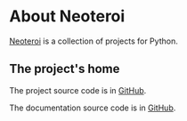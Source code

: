 # About Neoteroi

[Neoteroi](https://github.com/Neoteroi/) is a collection of projects for Python.

## The project's home
The project source code is in [GitHub](https://github.com/Neoteroi/mkdocs-plugins).

The documentation source code is in [GitHub](https://github.com/Neoteroi/mkdocs-plugins-docs).
